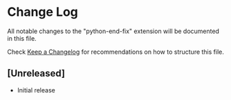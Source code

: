 # Change Log
All notable changes to the "python-end-fix" extension will be documented in this file.

Check [Keep a Changelog](http://keepachangelog.com/) for recommendations on how to structure this file.

## [Unreleased]
- Initial release